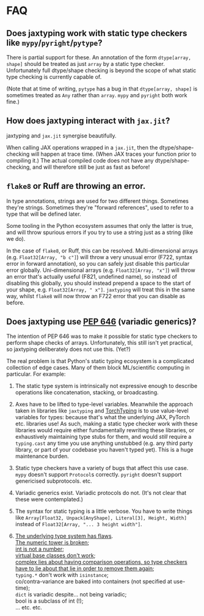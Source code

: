 # FAQ

## Does jaxtyping work with static type checkers like `mypy`/`pyright`/`pytype`?

There is partial support for these. An annotation of the form `dtype[array, shape]` should be treated as just `array` by a static type checker. Unfortunately full dtype/shape checking is beyond the scope of what static type checking is currently capable of.

(Note that at time of writing, `pytype` has a bug in that `dtype[array, shape]` is sometimes treated as `Any` rather than `array`. `mypy` and `pyright` both work fine.)

## How does jaxtyping interact with `jax.jit`?

jaxtyping and `jax.jit` synergise beautifully.

When calling JAX operations wrapped in a `jax.jit`, then the dtype/shape-checking will happen at trace time. (When JAX traces your function prior to compiling it.) The actual compiled code does not have any dtype/shape-checking, and will therefore still be just as fast as before!

## `flake8` or Ruff are throwing an error.

In type annotations, strings are used for two different things. Sometimes they're strings. Sometimes they're "forward references", used to refer to a type that will be defined later.

Some tooling in the Python ecosystem assumes that only the latter is true, and will throw spurious errors if you try to use a string just as a string (like we do).

In the case of `flake8`, or Ruff, this can be resolved. Multi-dimensional arrays (e.g. `Float32[Array, "b c"]`) will throw a very unusual error (F722, syntax error in forward annotation), so you can safely just disable this particular error globally. Uni-dimensional arrays (e.g. `Float32[Array, "x"]`) will throw an error that's actually useful (F821, undefined name), so instead of disabling this globally, you should instead prepend a space to the start of your shape, e.g. `Float32[Array, " x"]`. `jaxtyping` will treat this in the same way, whilst `flake8` will now throw an F722 error that you can disable as before.

## Does jaxtyping use [PEP 646](https://www.python.org/dev/peps/pep-0646/) (variadic generics)?

The intention of PEP 646 was to make it possible for static type checkers to perform shape checks of arrays. Unfortunately, this still isn't yet practical, so jaxtyping deliberately does not use this. (Yet?)

The real problem is that Python's static typing ecosystem is a complicated collection of edge cases. Many of them block ML/scientific computing in particular. For example:

1. The static type system is intrinsically not expressive enough to describe operations like concatenation, stacking, or broadcasting.

2. Axes have to be lifted to type-level variables. Meanwhile the approach taken in libraries like `jaxtyping` and [TorchTyping](https://github.com/patrick-kidger/torchtyping) is to use value-level variables for types: because that's what the underlying JAX, PyTorch etc. libraries use! As such, making a static type checker work with these libraries would require either fundamentally rewriting these libraries, or exhaustively maintaining type stubs for them, and would *still* require a `typing.cast` any time you use anything unstubbed (e.g. any third party library, or part of your codebase you haven't typed yet). This is a huge maintenance burden.

3. Static type checkers have a variety of bugs that affect this use case. `mypy` doesn't support `Protocol`s correctly. `pyright` doesn't support genericised subprotocols. etc.

4. Variadic generics exist. Variadic protocols do not. (It's not clear that these were contemplated.)

5. The syntax for static typing is a little verbose. You have to write things like `Array[Float32, Unpack[AnyShape], Literal[3], Height, Width]` instead of `Float32[Array, "... 3 height width"]`.

6. [The underlying type system has flaws](https://github.com/patrick-kidger/torchtyping/issues/37#issuecomment-1153294196).  
   [The numeric tower is broken](https://stackoverflow.com/a/69383462);  
   [int is not a number](https://github.com/python/mypy/issues/3186#issuecomment-885718629);  
   [virtual base classes don't work](https://github.com/python/mypy/issues/2922);  
   [complex lies about having comparison operations, so type checkers have to lie about that lie in order to remove them again](https://posita.github.io/numerary/0.4/whytho/);  
   `typing.*` don't work with `isinstance`;  
   co/contra-variance are baked into containers (not specified at use-time);  
   `dict` is variadic despite... not being variadic;  
   bool is a subclass of int (!);  
   ... etc. etc.
